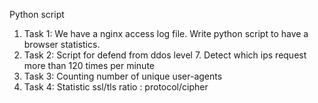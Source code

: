 Python script
1. Task 1: We have a nginx access log file. Write python script to have a browser statistics. 
2. Task 2: Script for defend from ddos level 7. Detect which ips request more than 120 times per minute
3. Task 3: Counting number of unique user-agents
4. Task 4: Statistic ssl/tls ratio : protocol/cipher
